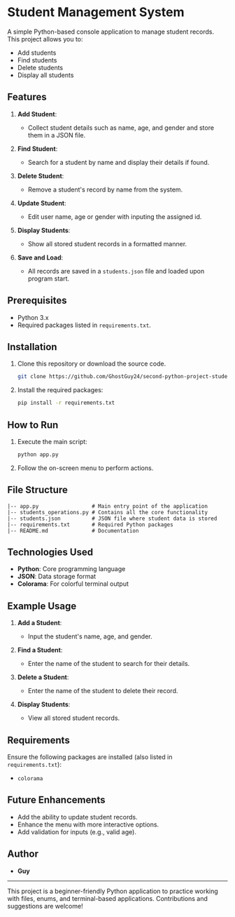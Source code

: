 # Student Management System

A simple Python-based console application to manage student records. This project allows you to:

- Add students
- Find students
- Delete students
- Display all students

## Features

1. **Add Student**:
   - Collect student details such as name, age, and gender and store them in a JSON file.

2. **Find Student**:
   - Search for a student by name and display their details if found.

3. **Delete Student**:
   - Remove a student's record by name from the system.

4. **Update Student**:
   - Edit user name, age or gender with inputing the assigned id.
5. **Display Students**:
   - Show all stored student records in a formatted manner.

6. **Save and Load**:
   - All records are saved in a `students.json` file and loaded upon program start.

## Prerequisites

- Python 3.x
- Required packages listed in `requirements.txt`.

## Installation

1. Clone this repository or download the source code.

   ```bash
   git clone https://github.com/GhostGuy24/second-python-project-studentsInfo.git
   
   ```

2. Install the required packages:

   ```bash
   pip install -r requirements.txt
   ```

## How to Run

1. Execute the main script:

   ```bash
   python app.py
   ```

2. Follow the on-screen menu to perform actions.

## File Structure

```
|-- app.py                 # Main entry point of the application
|-- students_operations.py # Contains all the core functionality
|-- students.json          # JSON file where student data is stored
|-- requirements.txt       # Required Python packages
|-- README.md              # Documentation
```

## Technologies Used

- **Python**: Core programming language
- **JSON**: Data storage format
- **Colorama**: For colorful terminal output

## Example Usage

1. **Add a Student**:
   - Input the student's name, age, and gender.

2. **Find a Student**:
   - Enter the name of the student to search for their details.

3. **Delete a Student**:
   - Enter the name of the student to delete their record.

4. **Display Students**:
   - View all stored student records.

## Requirements

Ensure the following packages are installed (also listed in `requirements.txt`):

- `colorama`

## Future Enhancements

- Add the ability to update student records.
- Enhance the menu with more interactive options.
- Add validation for inputs (e.g., valid age).

## Author

- **Guy**

---

This project is a beginner-friendly Python application to practice working with files, enums, and terminal-based applications. Contributions and suggestions are welcome!
